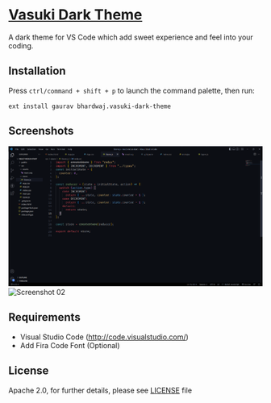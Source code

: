 # [Vasuki Dark Theme]()

A dark theme for VS Code which add sweet experience and feel into your coding.

## Installation

Press `ctrl/command + shift + p` to launch the command palette, then run:
```
ext install gaurav bhardwaj.vasuki-dark-theme
```

## Screenshots

![Screenshot 01](images/screenshots/javascript_code.png "Screenshot #01")
![Screenshot 02](images/screenshots/html_ode.png "Screenshot #02")


## Requirements

* Visual Studio Code (http://code.visualstudio.com/)
* Add Fira Code Font (Optional)


## License

Apache 2.0, for further details, please see [LICENSE](LICENSE) file